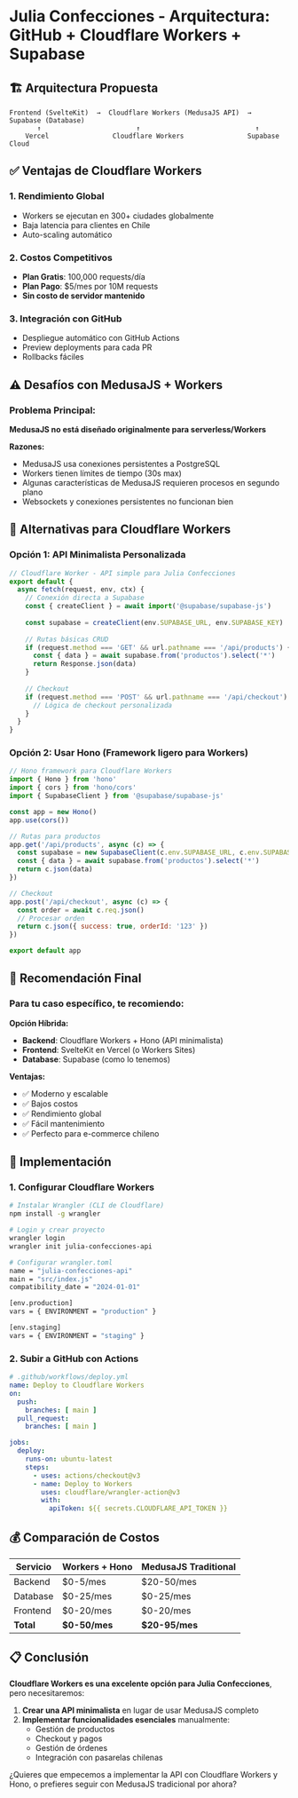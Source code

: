 # Julia Confecciones - Arquitectura: GitHub + Cloudflare Workers + Supabase

## 🏗️ Arquitectura Propuesta

```
Frontend (SvelteKit)  →  Cloudflare Workers (MedusaJS API)  →  Supabase (Database)
       ↑                        ↑                             ↑
    Vercel                Cloudflare Workers                Supabase Cloud
```

## ✅ Ventajas de Cloudflare Workers

### 1. **Rendimiento Global**
- Workers se ejecutan en 300+ ciudades globalmente
- Baja latencia para clientes en Chile
- Auto-scaling automático

### 2. **Costos Competitivos**
- **Plan Gratis**: 100,000 requests/día
- **Plan Pago**: $5/mes por 10M requests
- **Sin costo de servidor mantenido**

### 3. **Integración con GitHub**
- Despliegue automático con GitHub Actions
- Preview deployments para cada PR
- Rollbacks fáciles

## ⚠️ Desafíos con MedusaJS + Workers

### Problema Principal:
**MedusaJS no está diseñado originalmente para serverless/Workers**

**Razones:**
- MedusaJS usa conexiones persistentes a PostgreSQL
- Workers tienen límites de tiempo (30s max)
- Algunas características de MedusaJS requieren procesos en segundo plano
- Websockets y conexiones persistentes no funcionan bien

## 🔄 Alternativas para Cloudflare Workers

### Opción 1: API Minimalista Personalizada
```javascript
// Cloudflare Worker - API simple para Julia Confecciones
export default {
  async fetch(request, env, ctx) {
    // Conexión directa a Supabase
    const { createClient } = await import('@supabase/supabase-js')
    
    const supabase = createClient(env.SUPABASE_URL, env.SUPABASE_KEY)
    
    // Rutas básicas CRUD
    if (request.method === 'GET' && url.pathname === '/api/products') {
      const { data } = await supabase.from('productos').select('*')
      return Response.json(data)
    }
    
    // Checkout
    if (request.method === 'POST' && url.pathname === '/api/checkout') {
      // Lógica de checkout personalizada
    }
  }
}
```

### Opción 2: Usar Hono (Framework ligero para Workers)
```javascript
// Hono framework para Cloudflare Workers
import { Hono } from 'hono'
import { cors } from 'hono/cors'
import { SupabaseClient } from '@supabase/supabase-js'

const app = new Hono()
app.use(cors())

// Rutas para productos
app.get('/api/products', async (c) => {
  const supabase = new SupabaseClient(c.env.SUPABASE_URL, c.env.SUPABASE_KEY)
  const { data } = await supabase.from('productos').select('*')
  return c.json(data)
})

// Checkout
app.post('/api/checkout', async (c) => {
  const order = await c.req.json()
  // Procesar orden
  return c.json({ success: true, orderId: '123' })
})

export default app
```

## 🎯 Recomendación Final

### Para tu caso específico, te recomiendo:

**Opción Híbrida:**
- **Backend**: Cloudflare Workers + Hono (API minimalista)
- **Frontend**: SvelteKit en Vercel (o Workers Sites)
- **Database**: Supabase (como lo tenemos)

**Ventajas:**
- ✅ Moderno y escalable
- ✅ Bajos costos 
- ✅ Rendimiento global
- ✅ Fácil mantenimiento
- ✅ Perfecto para e-commerce chileno

## 🚀 Implementación

### 1. Configurar Cloudflare Workers
```bash
# Instalar Wrangler (CLI de Cloudflare)
npm install -g wrangler

# Login y crear proyecto
wrangler login
wrangler init julia-confecciones-api

# Configurar wrangler.toml
name = "julia-confecciones-api"
main = "src/index.js"
compatibility_date = "2024-01-01"

[env.production]
vars = { ENVIRONMENT = "production" }

[env.staging]
vars = { ENVIRONMENT = "staging" }
```

### 2. Subir a GitHub con Actions
```yaml
# .github/workflows/deploy.yml
name: Deploy to Cloudflare Workers
on:
  push:
    branches: [ main ]
  pull_request:
    branches: [ main ]

jobs:
  deploy:
    runs-on: ubuntu-latest
    steps:
      - uses: actions/checkout@v3
      - name: Deploy to Workers
        uses: cloudflare/wrangler-action@v3
        with:
          apiToken: ${{ secrets.CLOUDFLARE_API_TOKEN }}
```

## 💰 Comparación de Costos

| Servicio | Workers + Hono | MedusaJS Traditional |
|----------|---------------|---------------------|
| Backend | $0-5/mes | $20-50/mes |
| Database | $0-25/mes | $0-25/mes |
| Frontend | $0-20/mes | $0-20/mes |
| **Total** | **$0-50/mes** | **$20-95/mes** |

## 📋 Conclusión

**Cloudflare Workers es una excelente opción para Julia Confecciones**, pero necesitaremos:

1. **Crear una API minimalista** en lugar de usar MedusaJS completo
2. **Implementar funcionalidades esenciales** manualmente:
   - Gestión de productos
   - Checkout y pagos
   - Gestión de órdenes
   - Integración con pasarelas chilenas

¿Quieres que empecemos a implementar la API con Cloudflare Workers y Hono, o prefieres seguir con MedusaJS tradicional por ahora?